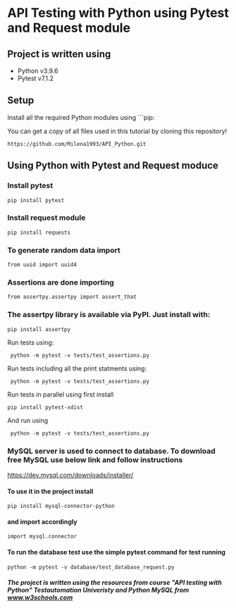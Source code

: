 # API Testing with Python using Pytest and Request module

## Project is written using 

* Python v3.9.6
* Pytest v7.1.2

## Setup

Install all the required Python modules using ```pip:

You can get a copy of all files used in this tutorial by cloning this repository!

```shell
https://github.com/Milena1993/API_Python.git
```

## Using Python  with Pytest and Request moduce

### Install pytest
```shell
pip install pytest
```
### Install request module

```shell
pip install requests
```
### To generate random data import
```shell
from uuid import uuid4
```
### Assertions are done importing
```shell
from assertpy.assertpy import assert_that
```
### The assertpy library is available via PyPI. Just install with:

```
pip install assertpy
```

Run tests using: 
```shell
 python -m pytest -v tests/test_assertions.py
```
Run tests including all the print statments using:
```shell
 python -m pytest -v tests/test_assertions.py
```
Run tests in parallel using first install 
```shell
pip install pytest-xdist
```
And  run using 
```shell
 python -m pytest -v tests/test_assertions.py
```
### MySQL server is used to connect to database. To download free MySQL use below link and follow instructions 
https://dev.mysql.com/downloads/installer/

#### To use it in the project install

```shell
pip install mysql-connector-python
```
#### and import accordingly 
```shell
import mysql.connector
```

#### To run the database test use the simple pytest command for test running
```shell
python -m pytest -v database/test_database_request.py 
```
##### The project is written using the resources from course "API testing with Python" Testautomation Univeristy and Python MySQL from www.w3schools.com
